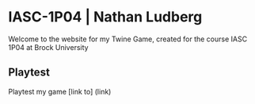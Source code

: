 # IASC-1P04 | Nathan Ludberg

Welcome to the website for my Twine Game, created for the course IASC 1P04 at Brock University

## Playtest

Playtest my game [link to] (link)
